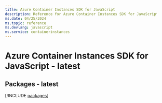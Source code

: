 ```yaml
---
title: Azure Container Instances SDK for JavaScript
description: Reference for Azure Container Instances SDK for JavaScript
ms.date: 04/25/2024
ms.topic: reference
ms.devlang: javascript
ms.service: containerinstances
---
```

# Azure Container Instances SDK for JavaScript - latest
## Packages - latest
[!INCLUDE [packages](container-instances-index.md)]